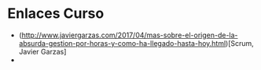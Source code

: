 # Enlaces Curso

* (http://www.javiergarzas.com/2017/04/mas-sobre-el-origen-de-la-absurda-gestion-por-horas-y-como-ha-llegado-hasta-hoy.html)[Scrum, Javier Garzas]
* 